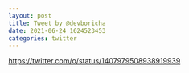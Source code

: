 ```yaml
--- 
layout: post 
title: Tweet by @devboricha 
date: 2021-06-24 1624523453 
categories: twitter 
--- 
```

https://twitter.com/o/status/1407979508938919939